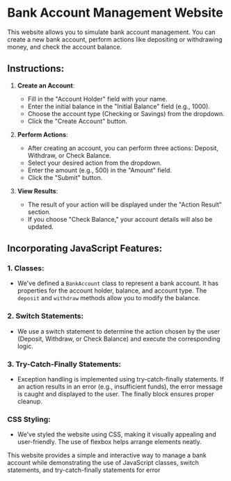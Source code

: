 # Bank Account Management Website

This website allows you to simulate bank account management. You can create a new bank account, perform actions like depositing or withdrawing money, and check the account balance.

## Instructions:

1. **Create an Account**:
   - Fill in the "Account Holder" field with your name.
   - Enter the initial balance in the "Initial Balance" field (e.g., 1000).
   - Choose the account type (Checking or Savings) from the dropdown.
   - Click the "Create Account" button.

2. **Perform Actions**:
   - After creating an account, you can perform three actions: Deposit, Withdraw, or Check Balance.
   - Select your desired action from the dropdown.
   - Enter the amount (e.g., 500) in the "Amount" field.
   - Click the "Submit" button.

3. **View Results**:
   - The result of your action will be displayed under the "Action Result" section.
   - If you choose "Check Balance," your account details will also be updated.

## Incorporating JavaScript Features:

### 1. Classes:
   - We've defined a `BankAccount` class to represent a bank account. It has properties for the account holder, balance, and account type. The `deposit` and `withdraw` methods allow you to modify the balance.

### 2. Switch Statements:
   - We use a switch statement to determine the action chosen by the user (Deposit, Withdraw, or Check Balance) and execute the corresponding logic.

### 3. Try-Catch-Finally Statements:
   - Exception handling is implemented using try-catch-finally statements. If an action results in an error (e.g., insufficient funds), the error message is caught and displayed to the user. The finally block ensures proper cleanup.

### CSS Styling:
   - We've styled the website using CSS, making it visually appealing and user-friendly. The use of flexbox helps arrange elements neatly.

This website provides a simple and interactive way to manage a bank account while demonstrating the use of JavaScript classes, switch statements, and try-catch-finally statements for error
